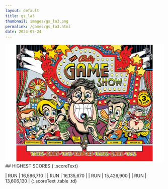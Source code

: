 ```yaml
---
layout: default
title: gs_la3
thumbnail: images/gs_la3.png
permalink: /games/gs_la3.html
date: 2024-05-24
---
```


<img src="../images/gs_la3.png" class="gameThumbnail img-fluid mx-auto align-middle">
## HIGHEST SCORES
{:.scoreText}

| RUN | 16,596,710 | 
| RUN | 16,135,670 | 
| RUN | 15,426,900 | 
| RUN | 13,606,130 | 
{:.scoreText .table .td}
